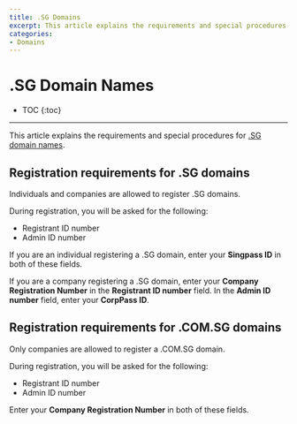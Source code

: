 ```yaml
---
title: .SG Domains
excerpt: This article explains the requirements and special procedures for .sg domain names.
categories:
- Domains
---
```


# .SG Domain Names

* TOC
{:toc}

---

This article explains the requirements and special procedures for [.SG domain names](https://www.sgnic.sg/domain-registration/overview).

## Registration requirements for .SG domains
Individuals and companies are allowed to register .SG domains.

During registration, you will be asked for the following:
 - Registrant ID number
 - Admin ID number

If you are an individual registering a .SG domain, enter your **Singpass ID** in both of these fields.

If you are a company registering a .SG domain, enter your **Company Registration Number** in the **Registrant ID number** field. In the **Admin ID number** field, enter your **CorpPass ID**.


## Registration requirements for .COM.SG domains
Only companies are allowed to register a .COM.SG domain.

During registration, you will be asked for the following:
 - Registrant ID number
 - Admin ID number

Enter your **Company Registration Number** in both of these fields.
